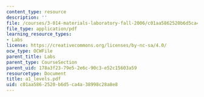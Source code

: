 ```yaml
---
content_type: resource
description: ''
file: /courses/3-014-materials-laboratory-fall-2006/c01aa5862520b6d5ca4a38998c28a8e8_a1_levels.pdf
file_type: application/pdf
learning_resource_types:
- Labs
license: https://creativecommons.org/licenses/by-nc-sa/4.0/
ocw_type: OCWFile
parent_title: Labs
parent_type: CourseSection
parent_uid: 178a3f23-79e5-2e6c-90c3-e52c15603a59
resourcetype: Document
title: a1_levels.pdf
uid: c01aa586-2520-b6d5-ca4a-38998c28a8e8
---
```

